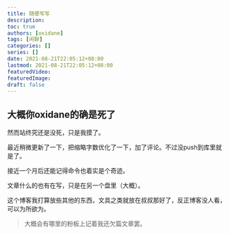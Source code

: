 ```yaml
---
title: 随便写写
description:
toc: true
authors: [oxidane]
tags: [闲聊]
categories: []
series: []
date: 2021-08-21T22:05:12+08:00
lastmod: 2021-08-21T22:05:12+08:00
featuredVideo:
featuredImage:
draft: false
---
```


## 大概你oxidane的确是死了

然而站终究还是没死，只是我摸了。

最近稍微更新了一下，把缩略字数优化了一下，加了评论。不过没push到库里就是了。

接近一个月后还能记得命令也着实是个奇迹。

文章什么的也有在写，只是在另一个盘里（大概）。

这个博客我打算放些其他的东西，文具之类就放在叔叔那好了，反正博客没人看，可以为所欲为。
 
> 大概会有哪里的粉板上记着我还欠篇文章罢。
